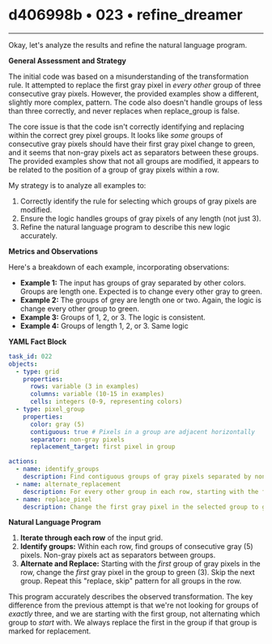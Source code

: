 # d406998b • 023 • refine_dreamer

---
Okay, let's analyze the results and refine the natural language program.

**General Assessment and Strategy**

The initial code was based on a misunderstanding of the transformation rule. It attempted to replace the first gray pixel in *every other* group of three consecutive gray pixels. However, the provided examples show a different, slightly more complex, pattern. The code also doesn't handle groups of less than three correctly, and never replaces when replace_group is false.

The core issue is that the code isn't correctly identifying and replacing within the correct grey pixel groups. It looks like *some* groups of consecutive gray pixels should have their first gray pixel change to green, and it seems that non-gray pixels act as separators between these groups. The provided examples show that not all groups are modified, it appears to be related to the position of a group of gray pixels within a row.

My strategy is to analyze all examples to:

1.  Correctly identify the rule for selecting which groups of gray pixels are modified.
2.  Ensure the logic handles groups of gray pixels of any length (not just 3).
3. Refine the natural language program to describe this new logic accurately.

**Metrics and Observations**

Here's a breakdown of each example, incorporating observations:

*   **Example 1:** The input has groups of gray separated by other colors. Groups are length one. Expected is to change every other gray to green.
*   **Example 2:** The groups of grey are length one or two. Again, the logic is change every other group to green.
*   **Example 3:** Groups of 1, 2, or 3. The logic is consistent.
*    **Example 4:** Groups of length 1, 2, or 3. Same logic

**YAML Fact Block**

```yaml
task_id: 022
objects:
  - type: grid
    properties:
      rows: variable (3 in examples)
      columns: variable (10-15 in examples)
      cells: integers (0-9, representing colors)
  - type: pixel_group
    properties:
      color: gray (5)
      contiguous: true # Pixels in a group are adjacent horizontally
      separator: non-gray pixels
      replacement_target: first pixel in group

actions:
  - name: identify_groups
    description: Find contiguous groups of gray pixels separated by non-gray pixels.
  - name: alternate_replacement
    description: For every other group in each row, starting with the first, perform the replacement.
  - name: replace_pixel
    description: Change the first gray pixel in the selected group to green (3).
```

**Natural Language Program**

1.  **Iterate through each row** of the input grid.
2.  **Identify groups:** Within each row, find groups of consecutive gray (5) pixels. Non-gray pixels act as separators between groups.
3.  **Alternate and Replace:** Starting with the *first* group of gray pixels in the row, change the *first* gray pixel in the group to green (3). Skip the next group. Repeat this "replace, skip" pattern for all groups in the row.

This program accurately describes the observed transformation. The key difference from the previous attempt is that we're not looking for groups of *exactly* three, and we are starting with the first group, not alternating which group to *start* with. We always replace the first in the group if that group is marked for replacement.


